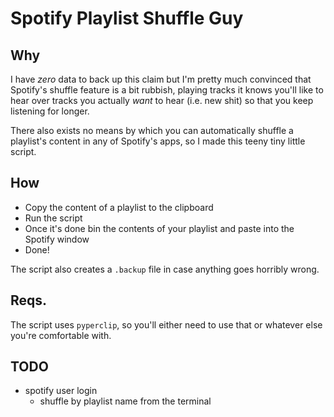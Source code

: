 # Spotify Playlist Shuffle Guy

## Why
I have _zero_ data to back up this claim but I'm pretty much convinced that Spotify's shuffle feature is a bit rubbish, playing tracks it knows you'll like to hear over tracks you actually _want_ to hear (i.e. new shit) so that you keep listening for longer.

There also exists no means by which you can automatically shuffle a playlist's content in any of Spotify's apps, so I made this teeny tiny little script.

## How
- Copy the content of a playlist to the clipboard
- Run the script
- Once it's done bin the contents of your playlist and paste into the Spotify window
- Done!

The script also creates a `.backup` file in case anything goes horribly wrong.

## Reqs.
The script uses `pyperclip`, so you'll either need to use that or whatever else you're comfortable with.

## TODO
- spotify user login
  - shuffle by playlist name from the terminal
